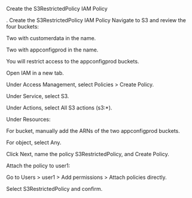 Create the S3RestrictedPolicy IAM Policy

. Create the S3RestrictedPolicy IAM Policy
Navigate to S3 and review the four buckets:

Two with customerdata in the name.

Two with appconfigprod in the name.

You will restrict access to the appconfigprod buckets.

Open IAM in a new tab.

Under Access Management, select Policies > Create Policy.

Under Service, select S3.

Under Actions, select All S3 actions (s3:*).

Under Resources:

For bucket, manually add the ARNs of the two appconfigprod buckets.

For object, select Any.

Click Next, name the policy S3RestrictedPolicy, and Create Policy.

Attach the policy to user1:

Go to Users > user1 > Add permissions > Attach policies directly.

Select S3RestrictedPolicy and confirm.
